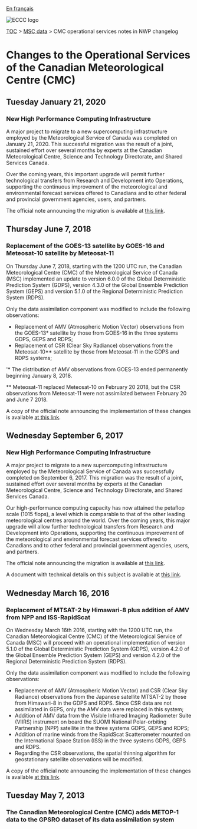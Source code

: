 [En français](changelog_multisystems_fr.md)

![ECCC logo](../img_eccc-logo.png)

[TOC](../readme_en.md) >  [MSC data](readme_en.md) > CMC operational services notes in NWP changelog

# Changes to the Operational Services of the Canadian Meteorological Centre (CMC)

## Tuesday January 21, 2020

### New High Performance Computing Infrastructure

A major project to migrate to a new supercomputing infrastructure employed by the Meteorological Service of Canada was completed on January 21, 2020. This successful migration was the result of a joint, sustained effort over several months by experts at the Canadian Meteorological Centre, Science and Technology Directorate, and Shared Services Canada.

Over the coming years, this important upgrade will permit further technological transfers from Research and Development into Operations, supporting the continuous improvement of the meteorological and environmental forecast services offered to Canadians and to other federal and provincial government agencies, users, and partners.

The official note announcing the migration is available at [this link](https://dd.meteo.gc.ca/doc/genots/2020/01/17/NOCN03_CWAO_171911___36984).

## Thursday June 7, 2018

### Replacement of the GOES-13 satellite by GOES-16 and Meteosat-10 satellite by Meteosat-11

On Thursday June 7, 2018, starting with the 1200 UTC run, the Canadian Meteorological Centre (CMC) of the Meteorological Service of Canada (MSC) implemented an update to version 6.0.0 of the Global Deterministic Prediction System (GDPS), version 4.3.0 of the Global Ensemble Prediction System (GEPS) and version 5.1.0 of the Regional Deterministic Prediction System (RDPS).

Only the data assimilation component was modified to include the following observations:

* Replacement of AMV (Atmospheric Motion Vector) observations from the GOES-13* satellite by those from GOES-16 in the three systems GDPS, GEPS and RDPS;
* Replacement of CSR (Clear Sky Radiance) observations from the Meteosat-10** satellite by those from Meteosat-11 in the GDPS and RDPS systems;

'* The distribution of AMV observations from GOES-13 ended permanently beginning January 8, 2018.

** Meteosat-11 replaced Meteosat-10 on February 20 2018, but the CSR observations from Meteosat-11 were not assimilated between February 20 and June 7 2018.

A copy of the official note announcing the implementation of these changes is available [at this link]().

## Wednesday September 6, 2017

### New High Performance Computing Infrastructure

A major project to migrate to a new supercomputing infrastructure employed by the Meteorological Service of Canada was successfully completed on September 6, 2017. This migration was the result of a joint, sustained effort over several months by experts at the Canadian Meteorological Centre, Science and Technology Directorate, and Shared Services Canada.

Our high-performance computing capacity has now attained the petaflop scale (1015 flops), a level which is comparable to that of the other leading meteorological centres around the world. Over the coming years, this major upgrade will allow further technological transfers from Research and Development into Operations, supporting the continuous improvement of the meteorological and environmental forecast services offered to Canadians and to other federal and provincial government agencies, users, and partners.

The official note announcing the migration is available at [this link](https://dd.meteo.gc.ca/doc/genots/2017/08/31/NOCN03_CWAO_312003___11256).

A document with technical details on this subject is available at [this link](https://collaboration.cmc.ec.gc.ca/cmc/CMOI/product_guide/docs/tech_notes/HPC_Migration2017_tech_e.pdf).

## Wednesday March 16, 2016

### Replacement of MTSAT-2 by Himawari-8 plus addition of AMV from NPP and ISS-RapidScat

On Wednesday March 16th 2016, starting with the 1200 UTC run, the Canadian Meteorological Centre (CMC) of the Meteorological Service of Canada (MSC) will proceed with an operational implementation of version 5.1.0 of the Global Deterministic Prediction System (GDPS), version 4.2.0 of the Global Ensemble Prediction System (GEPS) and version 4.2.0 of the Regional Deterministic Prediction System (RDPS).

Only the data assimilation component was modified to include the following observations:

* Replacement of AMV (Atmospheric Motion Vector) and CSR (Clear Sky Radiance) observations from the Japanese satellite MTSAT-2 by those from Himawari-8 in the GDPS and RDPS. Since CSR data are not assimilated in GEPS, only the AMV data were replaced in this system;
* Addition of AMV data from the Visible Infrared Imaging Radiometer Suite (VIIRS) instrument on board the SUOMI National Polar-orbiting Partnership (NPP) satellite in the three systems GDPS, GEPS and RDPS;
* Addition of marine winds from the RapidScat Scatterometer mounted on the International Space Station (ISS) in the three systems GDPS, GEPS and RDPS.
* Regarding the CSR observations, the spatial thinning algorithm for geostationary satellite observations will be modified.

A copy of the official note announcing the implementation of these changes is available [at this link](https://dd.meteo.gc.ca/doc/genots/2016/03/15/NOCN03_CWAO_151730___00994).

## Tuesday May 7, 2013

### The Canadian Meteorological Centre (CMC) adds METOP-1 data to the GPSRO dataset of its data assimilation system